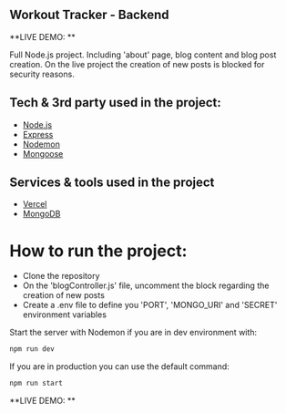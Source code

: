 ## Workout Tracker - Backend

**LIVE DEMO: **

Full Node.js project. Including 'about' page, blog content and blog post creation.
On the live project the creation of new posts is blocked for security reasons.

## Tech & 3rd party used in the project:
- [Node.js](https://nodejs.org/)
- [Express](https://expressjs.com/)
- [Nodemon](https://www.npmjs.com/package/nodemon)
- [Mongoose](https://mongoosejs.com/)

## Services & tools used in the project
- [Vercel](https://vercel.com/)
- [MongoDB](https://www.mongodb.com/)

# How to run the project:
- Clone the repository
- On the 'blogController.js' file, uncomment the block regarding the creation of new posts
- Create a .env file to define you 'PORT', 'MONGO_URI' and 'SECRET' environment variables

Start the server with Nodemon if you are in dev environment with:
```bash
npm run dev
```
If you are in production you can use the default command:
```bash
npm run start
```

**LIVE DEMO: **